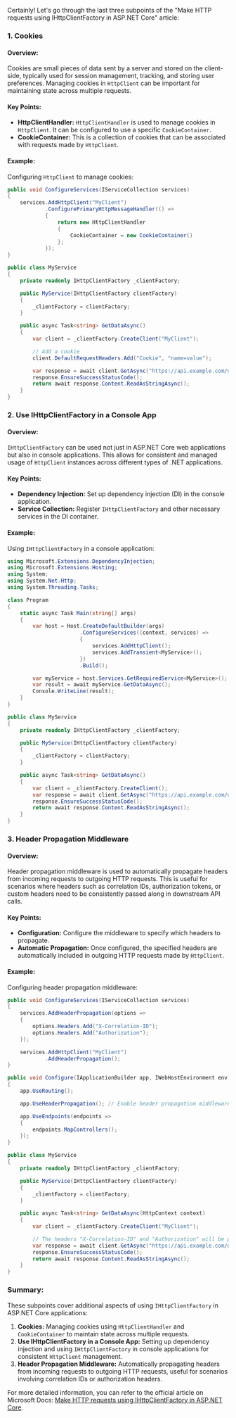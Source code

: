 Certainly! Let's go through the last three subpoints of the "Make HTTP requests using IHttpClientFactory in ASP.NET Core" article:

### 1. Cookies

#### Overview:
Cookies are small pieces of data sent by a server and stored on the client-side, typically used for session management, tracking, and storing user preferences. Managing cookies in `HttpClient` can be important for maintaining state across multiple requests.

#### Key Points:
- **HttpClientHandler:** `HttpClientHandler` is used to manage cookies in `HttpClient`. It can be configured to use a specific `CookieContainer`.
- **CookieContainer:** This is a collection of cookies that can be associated with requests made by `HttpClient`.

#### Example:
Configuring `HttpClient` to manage cookies:
```csharp
public void ConfigureServices(IServiceCollection services)
{
    services.AddHttpClient("MyClient")
            .ConfigurePrimaryHttpMessageHandler(() =>
            {
                return new HttpClientHandler
                {
                    CookieContainer = new CookieContainer()
                };
            });
}

public class MyService
{
    private readonly IHttpClientFactory _clientFactory;

    public MyService(IHttpClientFactory clientFactory)
    {
        _clientFactory = clientFactory;
    }

    public async Task<string> GetDataAsync()
    {
        var client = _clientFactory.CreateClient("MyClient");

        // Add a cookie
        client.DefaultRequestHeaders.Add("Cookie", "name=value");

        var response = await client.GetAsync("https://api.example.com/data");
        response.EnsureSuccessStatusCode();
        return await response.Content.ReadAsStringAsync();
    }
}
```

### 2. Use IHttpClientFactory in a Console App

#### Overview:
`IHttpClientFactory` can be used not just in ASP.NET Core web applications but also in console applications. This allows for consistent and managed usage of `HttpClient` instances across different types of .NET applications.

#### Key Points:
- **Dependency Injection:** Set up dependency injection (DI) in the console application.
- **Service Collection:** Register `IHttpClientFactory` and other necessary services in the DI container.

#### Example:
Using `IHttpClientFactory` in a console application:
```csharp
using Microsoft.Extensions.DependencyInjection;
using Microsoft.Extensions.Hosting;
using System;
using System.Net.Http;
using System.Threading.Tasks;

class Program
{
    static async Task Main(string[] args)
    {
        var host = Host.CreateDefaultBuilder(args)
                       .ConfigureServices((context, services) =>
                       {
                           services.AddHttpClient();
                           services.AddTransient<MyService>();
                       })
                       .Build();

        var myService = host.Services.GetRequiredService<MyService>();
        var result = await myService.GetDataAsync();
        Console.WriteLine(result);
    }
}

public class MyService
{
    private readonly IHttpClientFactory _clientFactory;

    public MyService(IHttpClientFactory clientFactory)
    {
        _clientFactory = clientFactory;
    }

    public async Task<string> GetDataAsync()
    {
        var client = _clientFactory.CreateClient();
        var response = await client.GetAsync("https://api.example.com/data");
        response.EnsureSuccessStatusCode();
        return await response.Content.ReadAsStringAsync();
    }
}
```

### 3. Header Propagation Middleware

#### Overview:
Header propagation middleware is used to automatically propagate headers from incoming requests to outgoing HTTP requests. This is useful for scenarios where headers such as correlation IDs, authorization tokens, or custom headers need to be consistently passed along in downstream API calls.

#### Key Points:
- **Configuration:** Configure the middleware to specify which headers to propagate.
- **Automatic Propagation:** Once configured, the specified headers are automatically included in outgoing HTTP requests made by `HttpClient`.

#### Example:
Configuring header propagation middleware:
```csharp
public void ConfigureServices(IServiceCollection services)
{
    services.AddHeaderPropagation(options =>
    {
        options.Headers.Add("X-Correlation-ID");
        options.Headers.Add("Authorization");
    });

    services.AddHttpClient("MyClient")
            .AddHeaderPropagation();
}

public void Configure(IApplicationBuilder app, IWebHostEnvironment env)
{
    app.UseRouting();

    app.UseHeaderPropagation(); // Enable header propagation middleware

    app.UseEndpoints(endpoints =>
    {
        endpoints.MapControllers();
    });
}

public class MyService
{
    private readonly IHttpClientFactory _clientFactory;

    public MyService(IHttpClientFactory clientFactory)
    {
        _clientFactory = clientFactory;
    }

    public async Task<string> GetDataAsync(HttpContext context)
    {
        var client = _clientFactory.CreateClient("MyClient");

        // The headers "X-Correlation-ID" and "Authorization" will be propagated automatically
        var response = await client.GetAsync("https://api.example.com/data");
        response.EnsureSuccessStatusCode();
        return await response.Content.ReadAsStringAsync();
    }
}
```

### Summary:

These subpoints cover additional aspects of using `IHttpClientFactory` in ASP.NET Core applications:

1. **Cookies:** Managing cookies using `HttpClientHandler` and `CookieContainer` to maintain state across multiple requests.
2. **Use IHttpClientFactory in a Console App:** Setting up dependency injection and using `IHttpClientFactory` in console applications for consistent `HttpClient` management.
3. **Header Propagation Middleware:** Automatically propagating headers from incoming requests to outgoing HTTP requests, useful for scenarios involving correlation IDs or authorization headers.

For more detailed information, you can refer to the official article on Microsoft Docs: [Make HTTP requests using IHttpClientFactory in ASP.NET Core](https://docs.microsoft.com/en-us/aspnet/core/fundamentals/http-requests).